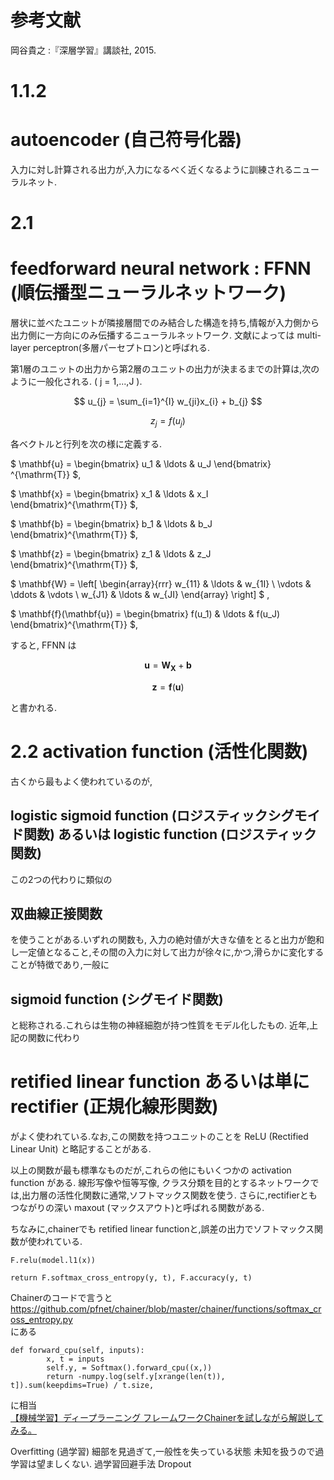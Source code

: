 # 参考文献
岡谷貴之 :『深層学習』講談社, 2015.

# 1.1.2
# autoencoder (自己符号化器)
入力に対し計算される出力が,入力になるべく近くなるように訓練されるニューラルネット.

# 2.1
# feedforward neural network : FFNN (順伝播型ニューラルネットワーク)
層状に並べたユニットが隣接層間でのみ結合した構造を持ち,情報が入力側から出力側に一方向にのみ伝播するニューラルネットワーク.
文献によっては multi-layer perceptron(多層パーセプトロン)と呼ばれる.  

第1層のユニットの出力から第2層のユニットの出力が決まるまでの計算は,次のように一般化される. ( j = 1,...,J ).  

$$ u_{j} = \sum_{i=1}^{I} w_{ji}x_{i} + b_{j} $$

$$ z_{j} = f(u_{j}) $$  

各ベクトルと行列を次の様に定義する.  

$ \mathbf{u} =
\begin{bmatrix} u_1 & \ldots & u_J \end{bmatrix}
^{\mathrm{T}}
$,  

$ \mathbf{x} =  \begin{bmatrix} x_1 & \ldots & x_I \end{bmatrix}^{\mathrm{T}} $,

$ \mathbf{b} =  \begin{bmatrix} b_1 & \ldots & b_J \end{bmatrix}^{\mathrm{T}} $,

$ \mathbf{z} =  \begin{bmatrix} z_1 & \ldots & z_J \end{bmatrix}^{\mathrm{T}} $,

$ \mathbf{W} = \left[
    \begin{array}{rrr}
      w_{11} & \ldots & w_{1I} \\
      \vdots & \ddots & \vdots \\
      w_{J1} & \ldots & w_{JI}
    \end{array}
  \right]
$ ,

$ \mathbf{f}(\mathbf{u}) =  \begin{bmatrix} f(u_1) & \ldots & f(u_J) \end{bmatrix}^{\mathrm{T}} $,

すると, FFNN は

$$ \mathbf{u} = \mathbf{W}_{\mathbf{X}} + \mathbf{b} $$

$$ \mathbf{z} = \mathbf{f}(\mathbf{u}) $$

と書かれる.

# 2.2 activation function (活性化関数)
古くから最もよく使われているのが,
## logistic sigmoid function (ロジスティックシグモイド関数) あるいは logistic function (ロジスティック関数)
この2つの代わりに類似の
## 双曲線正接関数
を使うことがある.いずれの関数も,
入力の絶対値が大きな値をとると出力が飽和し一定値となること,その間の入力に対して出力が徐々に,かつ,滑らかに変化することが特徴であり,一般に
## sigmoid function (シグモイド関数)
と総称される.これらは生物の神経細胞が持つ性質をモデル化したもの.
近年,上記の関数に代わり
# retified linear function あるいは単にrectifier (正規化線形関数)
がよく使われている.なお,この関数を持つユニットのことを ReLU (Rectified Linear Unit) と略記することがある.

以上の関数が最も標準なものだが,これらの他にもいくつかの activation function がある.
線形写像や恒等写像,
クラス分類を目的とするネットワークでは,出力層の活性化関数に通常,ソフトマックス関数を使う.
さらに,rectifierともつながりの深い maxout (マックスアウト)と呼ばれる関数がある.

ちなみに,chainerでも retified linear functionと,誤差の出力でソフトマックス関数が使われている.
```
F.relu(model.l1(x))
```
```
return F.softmax_cross_entropy(y, t), F.accuracy(y, t)
```
Chainerのコードで言うと  
https://github.com/pfnet/chainer/blob/master/chainer/functions/softmax_cross_entropy.py  
にある
```
def forward_cpu(self, inputs):
        x, t = inputs
        self.y, = Softmax().forward_cpu((x,))
        return -numpy.log(self.y[xrange(len(t)), t]).sum(keepdims=True) / t.size,
```
に相当  
[【機械学習】ディープラーニング フレームワークChainerを試しながら解説してみる。](http://qiita.com/kenmatsu4/items/7b8d24d4c5144a686412)

Overfitting (過学習) 細部を見過ぎて,一般性を失っている状態
未知を扱うので過学習は望ましくない.
過学習回避手法 Dropout
